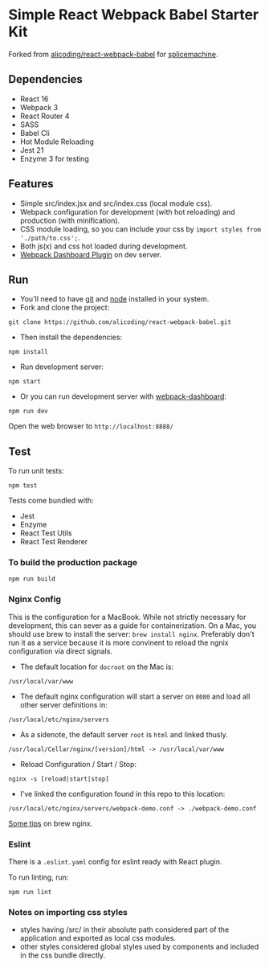 # Simple React Webpack Babel Starter Kit

Forked from [alicoding/react-webpack-babel][1] for [splicemachine][2].

## Dependencies

* React 16
* Webpack 3
* React Router 4
* SASS
* Babel Cli
* Hot Module Reloading
* Jest 21 
* Enzyme 3 for testing

## Features

* Simple src/index.jsx and src/index.css (local module css).
* Webpack configuration for development (with hot reloading) and production (with minification).
* CSS module loading, so you can include your css by ```import styles from './path/to.css';```.
* Both js(x) and css hot loaded during development.
* [Webpack Dashboard Plugin][3] on dev server.

## Run

* You'll need to have [git][4] and [node][5] installed in your system.
* Fork and clone the project:

```
git clone https://github.com/alicoding/react-webpack-babel.git
```

* Then install the dependencies:

```
npm install
```

* Run development server:

```
npm start
```

* Or you can run development server with [webpack-dashboard][3]:

```
npm run dev
```

Open the web browser to `http://localhost:8888/`

## Test
To run unit tests:

```
npm test
```

Tests come bundled with:

* Jest
* Enzyme
* React Test Utils
* React Test Renderer

### To build the production package

```
npm run build
```

### Nginx Config
This is the configuration for a MacBook. While not strictly necessary for development, this can sever as a guide for containerization. On a Mac, you should use brew to install the server: `brew install nginx`. Preferably don't run it as a service because it is more convinent to reload the ngnix configuration via direct signals.

- The default location for `docroot` on the Mac is:

```
/usr/local/var/www
```

- The default nginx configuration will start a server on `8080` and load all other server definitions in:

```
/usr/local/etc/nginx/servers
```

- As a sidenote, the default server `root` is `html` and linked thusly.

```
/usr/local/Cellar/nginx/[version]/html -> /usr/local/var/www
```

- Reload Configuration / Start / Stop:

```
nginx -s [reload|start|stop]
```

- I've linked the configuration found in this repo to this location:

```
/usr/local/etc/nginx/servers/webpack-demo.conf -> ./webpack-demo.conf
```

[Some tips][6] on brew nginx.

### Eslint
There is a `.eslint.yaml` config for eslint ready with React plugin.

To run linting, run:

```
npm run lint
```

### Notes on importing css styles
* styles having /src/ in their absolute path considered part of the application and exported as local css modules.
* other styles considered global styles used by components and included in the css bundle directly.

[1]: https://github.com/alicoding/react-webpack-babel
[2]: https://github.com/splicemachine
[3]: https://github.com/FormidableLabs/webpack-dashboard
[4]: https://git-scm.com/
[5]: https://nodejs.org/en/
[6]: http://learnaholic.me/2012/10/10/installing-nginx-in-mac-os-x-mountain-lion/
